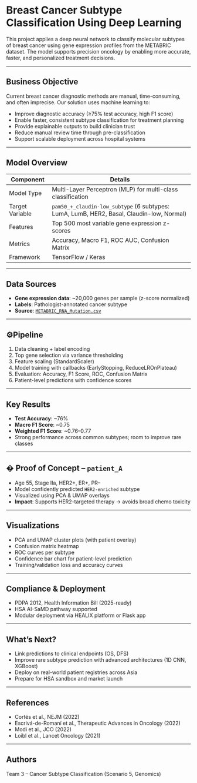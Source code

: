 #  Breast Cancer Subtype Classification Using Deep Learning

This project applies a deep neural network to classify molecular subtypes of breast cancer using gene expression profiles from the METABRIC dataset. The model supports precision oncology by enabling more accurate, faster, and personalized treatment decisions.

---

##  Business Objective

Current breast cancer diagnostic methods are manual, time-consuming, and often imprecise. Our solution uses machine learning to:
- Improve diagnostic accuracy (≥75% test accuracy, high F1 score)
- Enable faster, consistent subtype classification for treatment planning
- Provide explainable outputs to build clinician trust
- Reduce manual review time through pre-classification
- Support scalable deployment across hospital systems

---

##  Model Overview

| Component         | Details                                               |
|------------------|--------------------------------------------------------|
| Model Type        | Multi-Layer Perceptron (MLP) for multi-class classification |
| Target Variable   | `pam50_+_claudin-low_subtype` (6 subtypes: LumA, LumB, HER2, Basal, Claudin-low, Normal) |
| Features          | Top 500 most variable gene expression z-scores       |
| Metrics           | Accuracy, Macro F1, ROC AUC, Confusion Matrix        |
| Framework         | TensorFlow / Keras                                   |

---

##  Data Sources

- **Gene expression data**: ~20,000 genes per sample (z-score normalized)
- **Labels**: Pathologist-annotated cancer subtype
- **Source**: [`METABRIC_RNA_Mutation.csv`](https://www.kaggle.com/datasets/raghadalharbi/breast-cancer-gene-expression-profiles-metabric)

---

## ⚙Pipeline

1. Data cleaning + label encoding  
2. Top gene selection via variance thresholding  
3. Feature scaling (StandardScaler)  
4. Model training with callbacks (EarlyStopping, ReduceLROnPlateau)  
5. Evaluation: Accuracy, F1 Score, ROC, Confusion Matrix  
6. Patient-level predictions with confidence scores

---

##  Key Results

- **Test Accuracy**: ~76%  
- **Macro F1 Score**: ~0.75  
- **Weighted F1 Score**: ~0.76–0.77  
- Strong performance across common subtypes; room to improve rare classes

---

## � Proof of Concept – `patient_A`

- Age 55, Stage IIa, HER2+, ER+, PR–
- Model confidently predicted `HER2-enriched` subtype  
- Visualized using PCA & UMAP overlays  
- **Impact**: Supports HER2-targeted therapy → avoids broad chemo toxicity

---

##  Visualizations

- PCA and UMAP cluster plots (with patient overlay)  
- Confusion matrix heatmap  
- ROC curves per subtype  
- Confidence bar chart for patient-level prediction  
- Training/validation loss and accuracy curves

---

##  Compliance & Deployment

- PDPA 2012, Health Information Bill (2025-ready)  
- HSA AI-SaMD pathway supported  
- Modular deployment via HEALIX platform or Flask app

---

##  What’s Next?

- Link predictions to clinical endpoints (OS, DFS)  
- Improve rare subtype prediction with advanced architectures (1D CNN, XGBoost)  
- Deploy on real-world patient registries across Asia  
- Prepare for HSA sandbox and market launch

---

##  References

- Cortés et al., NEJM (2022)  
- Escrivá-de-Romaní et al., Therapeutic Advances in Oncology (2022)  
- Modi et al., JCO (2022)  
- Loibl et al., Lancet Oncology (2021)

---

##  Authors

Team 3 – Cancer Subtype Classification (Scenario 5, Genomics)



